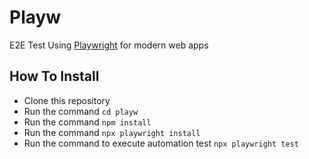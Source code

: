 # Playw
E2E Test Using [Playwright](https://playwright.dev/ "Playwright") for modern web apps

## How To Install
* Clone this repository
* Run the command `cd playw`
* Run the command `npm install`
* Run the command `npx playwright install`
* Run the command to execute automation test `npx playwright test`
